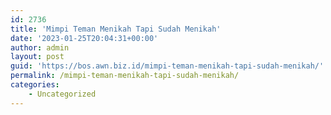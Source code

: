 ```yaml
---
id: 2736
title: 'Mimpi Teman Menikah Tapi Sudah Menikah'
date: '2023-01-25T20:04:31+00:00'
author: admin
layout: post
guid: 'https://bos.awn.biz.id/mimpi-teman-menikah-tapi-sudah-menikah/'
permalink: /mimpi-teman-menikah-tapi-sudah-menikah/
categories:
    - Uncategorized
---
```


